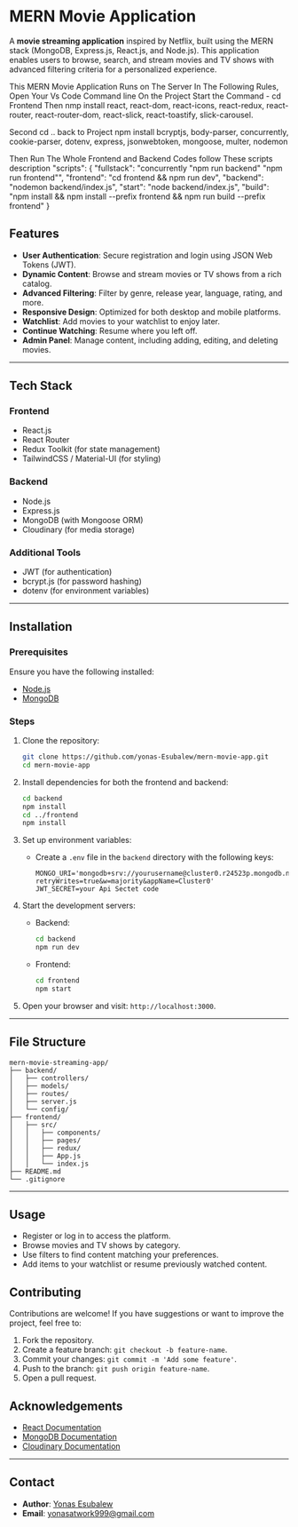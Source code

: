 # MERN Movie Application

A **movie streaming application** inspired by Netflix, built using the MERN stack (MongoDB, Express.js, React.js, and Node.js). This application enables users to browse, search, and stream movies and TV shows with advanced filtering criteria for a personalized experience.

This MERN Movie Application Runs on The Server In The Following Rules,
Open Your Vs Code Command line On the Project
Start  the Command - cd Frontend
Then nmp install react,
    react-dom,
    react-icons,
    react-redux,
    react-router,
    react-router-dom,
    react-slick,
    react-toastify,
    slick-carousel.

Second cd .. back to Project 
 npm install bcryptjs,
    body-parser,
    concurrently,
    cookie-parser,
    dotenv,
    express,
    jsonwebtoken,
    mongoose,
    multer,
    nodemon

Then Run The Whole Frontend and Backend Codes follow These scripts description 
"scripts": {
    "fullstack": "concurrently \"npm run backend\" \"npm run frontend\"",
    "frontend": "cd frontend && npm run dev",
    "backend": "nodemon backend/index.js",
    "start": "node backend/index.js",
    "build": "npm install && npm install --prefix frontend && npm run build --prefix frontend"
  }
## Features

- **User Authentication**: Secure registration and login using JSON Web Tokens (JWT).
- **Dynamic Content**: Browse and stream movies or TV shows from a rich catalog.
- **Advanced Filtering**: Filter by genre, release year, language, rating, and more.
- **Responsive Design**: Optimized for both desktop and mobile platforms.
- **Watchlist**: Add movies to your watchlist to enjoy later.
- **Continue Watching**: Resume where you left off.
- **Admin Panel**: Manage content, including adding, editing, and deleting movies.

---

## Tech Stack

### Frontend
- React.js
- React Router
- Redux Toolkit (for state management)
- TailwindCSS / Material-UI (for styling)

### Backend
- Node.js
- Express.js
- MongoDB (with Mongoose ORM)
- Cloudinary (for media storage)

### Additional Tools
- JWT (for authentication)
- bcrypt.js (for password hashing)
- dotenv (for environment variables)

---

## Installation

### Prerequisites
Ensure you have the following installed:
- [Node.js](https://nodejs.org/)
- [MongoDB](https://www.mongodb.com/)

### Steps

1. Clone the repository:
   ```bash
   git clone https://github.com/yonas-Esubalew/mern-movie-app.git
   cd mern-movie-app
   ```

2. Install dependencies for both the frontend and backend:
   ```bash
   cd backend
   npm install
   cd ../frontend
   npm install
   ```

3. Set up environment variables:
   - Create a `.env` file in the `backend` directory with the following keys:
     ```env
     MONGO_URI='mongodb+srv://yourusername@cluster0.r24523p.mongodb.net/moviesApp?retryWrites=true&w=majority&appName=Cluster0'
     JWT_SECRET=your Api Sectet code
     ```

4. Start the development servers:
   - Backend:
     ```bash
     cd backend
     npm run dev
     ```
   - Frontend:
     ```bash
     cd frontend
     npm start
     ```

5. Open your browser and visit: `http://localhost:3000`.

---

## File Structure

```
mern-movie-streaming-app/
├── backend/
│   ├── controllers/
│   ├── models/
│   ├── routes/
│   ├── server.js
│   └── config/
├── frontend/
│   ├── src/
│   │   ├── components/
│   │   ├── pages/
│   │   ├── redux/
│   │   ├── App.js
│   │   └── index.js
├── README.md
└── .gitignore
```

---

## Usage

- Register or log in to access the platform.
- Browse movies and TV shows by category.
- Use filters to find content matching your preferences.
- Add items to your watchlist or resume previously watched content.


## Contributing

Contributions are welcome! If you have suggestions or want to improve the project, feel free to:

1. Fork the repository.
2. Create a feature branch: `git checkout -b feature-name`.
3. Commit your changes: `git commit -m 'Add some feature'`.
4. Push to the branch: `git push origin feature-name`.
5. Open a pull request.


## Acknowledgements

- [React Documentation](https://reactjs.org/docs/getting-started.html)
- [MongoDB Documentation](https://www.mongodb.com/docs/)
- [Cloudinary Documentation](https://cloudinary.com/documentation)

---

## Contact

- **Author**: [Yonas Esubalew](https://github.com/Yonas-Esubalew)
- **Email**: yonasatwork999@gmail.com


    
